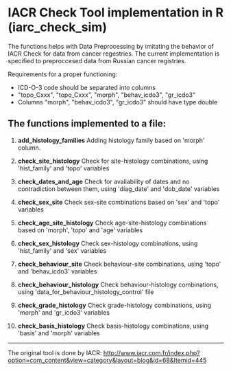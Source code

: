 # IACR Check Tool implementation in R (iarc_check_sim)

The functions helps with Data Preprocessing by imitating the behavior of IACR Check for data from cancer regestries. The current implementation is specified to preproccesed data from Russian cancer registries. 

Requirements for a proper functioning:
- ICD-O-3 code should be separated into columns 
- "topo_Cxxx", "topo_Cxxx", "morph", "behav_icdo3", "gr_icdo3"
- Columns "morph", "behav_icdo3", "gr_icdo3" should have type double

## The functions implemented to a file:
1. **add_histology_families**
   Adding  histology family based on 'morph' column.
   
2. **check_site_histology**
   Check for site-histology combinations, using 'hist_family' and 'topo' variables
   
3. **check_dates_and_age**
   Check for avaliability of dates and no contradiction between them, using 'diag_date' and 'dob_date' variables
    
4. **check_sex_site**
   Check sex-site combinations based on 'sex' and 'topo' variables

5. **check_age_site_histology**
   Check age-site-histology combinations based on 'morph', 'topo' and 'age' variables

6. **check_sex_histology**
   Check sex-histology combinations, using 'hist_family' and 'sex' variables

7. **check_behaviour_site**
   Check behaviour-site combinations, using 'topo' and 'behav_icdo3' variables

8. **check_behaviour_histology**
   Check behaviour-histology combinations, using 'data_for_behaviour_histology_control' file

9. **check_grade_histology**
   Check grade-histology combinations, using 'morph' and 'gr_icdo3' variables

10. **check_basis_histology**
   Check basis-histology combinations, using 'basis' and 'morph' variables

--------------
The original tool is done by IACR: http://www.iacr.com.fr/index.php?option=com_content&view=category&layout=blog&id=68&Itemid=445

